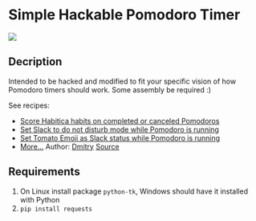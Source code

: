 # Simple Hackable Pomodoro Timer

<img src="http://developer.run/pic/tomatych.png"/>

Decription
-----------

Intended to be hacked and modified to fit your specific vision of how Pomodoro timers should work. Some assembly  be required :)

See recipes:

* [Score Habitica habits on completed or canceled Pomodoros](http://developer.run/18#habitica)
* [Set Slack to do not disturb mode while Pomodoro is running](http://developer.run/18#dnd)
* [Set Tomato Emoji as Slack status while Pomodoro is running](http://developer.run/18#slack)
* [More...](http://developer.run/18)
Author: [Dmitry](http://dmi3.net) [Source](https://github.com/dmi3/bin)

Requirements
------------

1. On Linux install package `python-tk`, Windows should have it installed with Python
2. `pip install requests`
